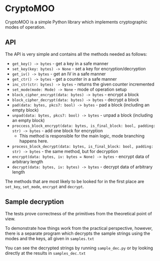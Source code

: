 # CryptoMOO

CryptoMOO is a simple Python library which implements cryptographic modes of operation.

## API

The API is very simple and contains all the methods needed as follows:

  - ```get_key() -> bytes``` - get a key in a safe manner
  - ```set_key(key: bytes) -> None``` - set a key for encryption/decryption
  - ```get_iv() -> bytes``` - get an IV in a safe manner
  - ```get_ctr() -> bytes``` - get a counter in a safe manner
  - ```inc_ctr(ctr: bytes) -> bytes``` - returns the given counter incremented
  - ```set_mode(mode: Mode) -> None``` - mode of operation setup
  - ```block_cipher_encrypt(data: bytes) -> bytes``` - encrypt a block
  - ```block_cipher_decrypt(data: bytes) -> bytes``` - decrypt a block
  - ```pad(data: bytes, pkcs7: bool) -> bytes``` - pad a block (including an empty block)
  - ```unpad(data: bytes, pkcs7: bool) -> bytes``` - unpad a block (including an empty block)
  - ```proccess_block_encrypt(data: bytes, is_final_block: bool, padding: str) -> bytes``` - add one block for encryption
    - This method is responsible for the main logic, mode branching happens here.
  - ```process_block_decrypt(data: bytes, is_final_block: bool, padding: str) -> bytes``` - the same method, but for decryption
  - ```encrypt(data: bytes, iv: bytes = None) -> bytes``` - encrypt data of arbitrary length
  - ```decrypt(data: bytes, iv: bytes) -> bytes``` - decrypt data of arbitrary length

The methods that are most likely to be looked for in the first place are ```set_key```, ```set_mode```, ```encrypt``` and ```decrypt```.

## Sample decryption

The tests prove correctness of the primitives from the theoretical point of view.

To demonstrate how things work from the practical perspective, however, there is a separate program which decrypts the sample strings using the modes and the keys, all given in ```samples.txt```

You can see the decrypted strings by running ```sample_dec.py``` or by looking directly at the results in ```samples_dec.txt```

